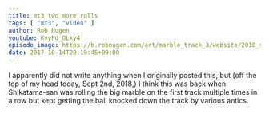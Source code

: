```yaml
---
title: mt3 two more rolls
tags: [ "mt3", "video" ]
author: Rob Nugen
youtube: KvyPd_OLky4
episode_image: https://b.robnugen.com/art/marble_track_3/website/2018_sep_02_mt3_placeholder.png
date: 2017-10-14T20:19:45+09:00
---
```


I apparently did not write anything when I originally posted this, but
(off the top of my head today, Sept 2nd, 2018,) I think this was back
when Shikatama-san was rolling the big marble on the first track
multiple times in a row but kept getting the ball knocked down the
track by various antics.

